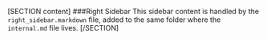 [SECTION content]
###Right Sidebar
This sidebar content is handled by the `right_sidebar.markdown` file, added to the same folder where the `internal.md` file lives.
[/SECTION]
